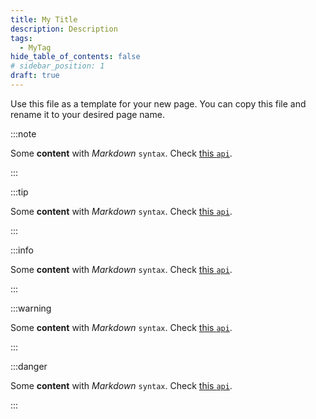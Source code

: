```yaml
---
title: My Title
description: Description
tags:
  - MyTag
hide_table_of_contents: false
# sidebar_position: 1
draft: true
---
```


Use this file as a template for your new page.
You can copy this file and rename it to your desired page name.

:::note

Some **content** with _Markdown_ `syntax`. Check [this `api`](https://github.com/SE-UUlm/votura).

:::

:::tip

Some **content** with _Markdown_ `syntax`. Check [this `api`](https://github.com/SE-UUlm/votura).

:::

:::info

Some **content** with _Markdown_ `syntax`. Check [this `api`](https://github.com/SE-UUlm/votura).

:::

:::warning

Some **content** with _Markdown_ `syntax`. Check [this `api`](https://github.com/SE-UUlm/votura).

:::

:::danger

Some **content** with _Markdown_ `syntax`. Check [this `api`](https://github.com/SE-UUlm/votura).

:::
